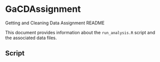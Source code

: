 # GaCDAssignment
Getting and Cleaning Data Assignment README

This document provides information about the `run_analysis.R` script and the associated data files.

## Script


